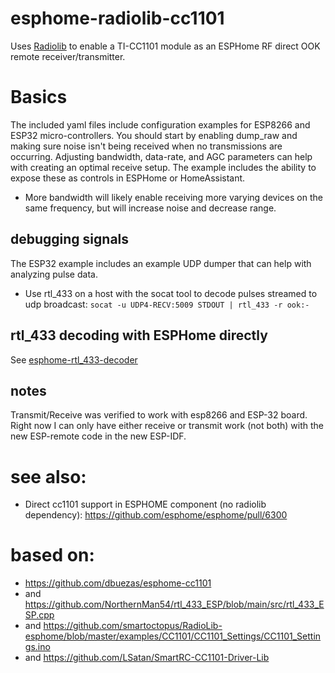 # esphome-radiolib-cc1101
Uses [Radiolib](https://github.com/jgromes/RadioLib) to enable a TI-CC1101 module as an ESPHome RF direct OOK remote receiver/transmitter.
# Basics
The included yaml files include configuration examples for ESP8266 and ESP32 micro-controllers.  You should start by enabling dump_raw and making sure noise isn't being received when no transmissions are occurring.  Adjusting bandwidth, data-rate, and AGC parameters can help with creating an optimal receive setup.  The example includes the ability to expose these as controls in ESPHome or HomeAssistant.  
- More bandwidth will likely enable receiving more varying devices on the same frequency, but will increase noise and decrease range.

## debugging signals
The ESP32 example includes an example UDP dumper that can help with analyzing pulse data. 
- Use rtl_433 on a host with the socat tool to decode pulses streamed to udp broadcast:
```socat -u UDP4-RECV:5009 STDOUT | rtl_433 -r ook:-```

## rtl_433 decoding with ESPHome directly
See [esphome-rtl_433-decoder](https://github.com/juanboro/esphome-rtl_433-decoder)

## notes
Transmit/Receive was verified to work with esp8266 and ESP-32 board.  Right now I can only have either receive or transmit work (not both) with the new ESP-remote code in the new ESP-IDF.

# see also:
 - Direct cc1101 support in ESPHOME component (no radiolib dependency): https://github.com/esphome/esphome/pull/6300
# based on:
- https://github.com/dbuezas/esphome-cc1101
- and https://github.com/NorthernMan54/rtl_433_ESP/blob/main/src/rtl_433_ESP.cpp
- and https://github.com/smartoctopus/RadioLib-esphome/blob/master/examples/CC1101/CC1101_Settings/CC1101_Settings.ino
- and https://github.com/LSatan/SmartRC-CC1101-Driver-Lib

